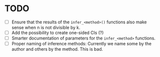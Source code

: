 # TODO

* [ ] Ensure that the results of the `infer_<method>()` functions also make sense when n is not divisible by k.
* [ ] Add the possibility to create one-sided CIs (?)
* [ ] Smarter documentation of parameters for the `infer_<method>` functions.
* [ ] Proper naming of inference methods: 
   Currently we name some by the author and others by the method. This is bad.
